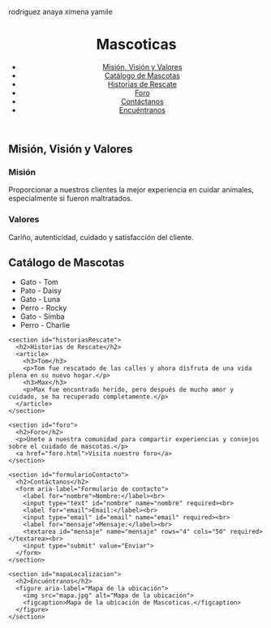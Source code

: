 rodriguez anaya ximena yamile
<!DOCTYPE html>
<html lang="es">
<head>
  <meta charset="UTF-8">
  <meta name="viewport" content="width=device-width, initial-scale=1.0">
  <title>Mascoticas</title>
  <meta name="description" content="Presentamos historias conmovedoras de rescates, testimonios de dueños de mascotas, galerías de fotos y videos adorables, así como foros o espacios para que la comunidad comparta experiencias y consejos. Mascoticas es un lugar donde los amantes de los animales pueden encontrar información útil y disfrutar del amor por sus mascotas.">
  <meta name="keywords" content="mascotas, gatos, perros, adopción, cuidado de animales">
  <meta name="author" content="Xime">
  <link rel="stylesheet" href="styles.css">
</head>
<body>
  <header>
    <h1>Mascoticas</h1>
    <nav aria-label="Barra de navegación">
      <ul>
        <li><a href="#misionVisionValores">Misión, Visión y Valores</a></li>
        <li><a href="#catalogo">Catálogo de Mascotas</a></li>
        <li><a href="#historiasRescate">Historias de Rescate</a></li>
        <li><a href="#foro">Foro</a></li>
        <li><a href="#formularioContacto">Contáctanos</a></li>
        <li><a href="#mapaLocalizacion">Encuéntranos</a></li>
      </ul>
    </nav>
  </header>

  <main>
    <section id="misionVisionValores">
      <h2>Misión, Visión y Valores</h2>
      <article>
        <h3>Misión</h3>
        <p>Proporcionar a nuestros clientes la mejor experiencia en cuidar animales, especialmente si fueron maltratados.</p>
        <h3>Valores</h3>
        <p>Cariño, autenticidad, cuidado y satisfacción del cliente.</p>
      </article>
    </section>
</main>
<main>
    <section id="catalogo">
      <h2>Catálogo de Mascotas</h2>
      <ul aria-label="Lista de mascotas disponibles para adopción">
        <li>Gato - Tom</li>
        <li>Pato - Daisy</li>
        <li>Gato - Luna</li>
        <li>Perro - Rocky</li>
        <li>Gato - Simba</li>
        <li>Perro - Charlie</li>
      </ul>
    </section>

    <section id="historiasRescate">
      <h2>Historias de Rescate</h2>
      <article>
        <h3>Tom</h3>
        <p>Tom fue rescatado de las calles y ahora disfruta de una vida plena en su nuevo hogar.</p>
        <h3>Max</h3>
        <p>Max fue encontrado herido, pero después de mucho amor y cuidado, se ha recuperado completamente.</p>
      </article>
    </section>

    <section id="foro">
      <h2>Foro</h2>
      <p>Únete a nuestra comunidad para compartir experiencias y consejos sobre el cuidado de mascotas.</p>
      <a href="foro.html">Visita nuestro foro</a>
    </section>

    <section id="formularioContacto">
      <h2>Contáctanos</h2>
      <form aria-label="Formulario de contacto">
        <label for="nombre">Nombre:</label><br>
        <input type="text" id="nombre" name="nombre" required><br>
        <label for="email">Email:</label><br>
        <input type="email" id="email" name="email" required><br>
        <label for="mensaje">Mensaje:</label><br>
        <textarea id="mensaje" name="mensaje" rows="4" cols="50" required></textarea><br>
        <input type="submit" value="Enviar">
      </form>
    </section>

    <section id="mapaLocalizacion">
      <h2>Encuéntranos</h2>
      <figure aria-label="Mapa de la ubicación">
        <img src="mapa.jpg" alt="Mapa de la ubicación">
        <figcaption>Mapa de la ubicación de Mascoticas.</figcaption>
      </figure>
    </section>
  </main>
</body>
</html>
